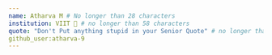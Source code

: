 ```yaml
---
name: Atharva M # No longer than 28 characters
institution: VIIT 🚩 # no longer than 58 characters
quote: "Don't Put anything stupid in your Senior Quote" # no longer than 100 characters, avoid using quotes(") to guarantee the format remains the same.
github_user:atharva-9
---
```

